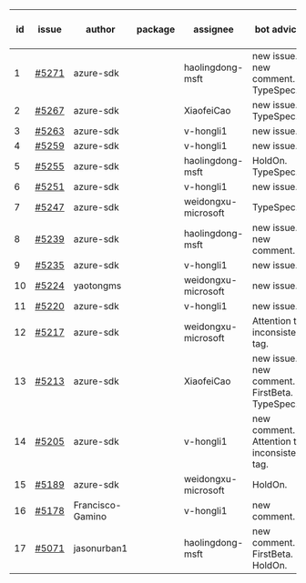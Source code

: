 | id | issue | author | package | assignee | bot advice | created date of issue | target release date | date from target |
| ------ | ------ | ------ | ------ | ------ | ------ | ------ | ------ | :-----: |
| 1 | [#5271](https://github.com/Azure/sdk-release-request/issues/5271) | azure-sdk |  | haolingdong-msft | new issue. new comment. TypeSpec. | 06-11 | 06-21 |  |
| 2 | [#5267](https://github.com/Azure/sdk-release-request/issues/5267) | azure-sdk |  | XiaofeiCao | new issue. TypeSpec. | 06-11 | 06-24 |  |
| 3 | [#5263](https://github.com/Azure/sdk-release-request/issues/5263) | azure-sdk |  | v-hongli1 | new issue. | 06-11 | 06-21 |  |
| 4 | [#5259](https://github.com/Azure/sdk-release-request/issues/5259) | azure-sdk |  | v-hongli1 | new issue. | 06-06 | 06-21 |  |
| 5 | [#5255](https://github.com/Azure/sdk-release-request/issues/5255) | azure-sdk |  | haolingdong-msft | HoldOn. TypeSpec. | 06-05 | 06-21 |  |
| 6 | [#5251](https://github.com/Azure/sdk-release-request/issues/5251) | azure-sdk |  | v-hongli1 | new issue. | 06-05 | 06-21 |  |
| 7 | [#5247](https://github.com/Azure/sdk-release-request/issues/5247) | azure-sdk |  | weidongxu-microsoft | TypeSpec. | 06-05 | 06-21 |  |
| 8 | [#5239](https://github.com/Azure/sdk-release-request/issues/5239) | azure-sdk |  | haolingdong-msft | new issue. new comment. | 06-04 | 06-07 |  |
| 9 | [#5235](https://github.com/Azure/sdk-release-request/issues/5235) | azure-sdk |  | v-hongli1 | new issue. | 06-04 | 06-21 |  |
| 10 | [#5224](https://github.com/Azure/sdk-release-request/issues/5224) | yaotongms |  | weidongxu-microsoft | new issue. | 05-23 | 05-31 |  |
| 11 | [#5220](https://github.com/Azure/sdk-release-request/issues/5220) | azure-sdk |  | v-hongli1 | new issue. | 05-22 | 06-21 |  |
| 12 | [#5217](https://github.com/Azure/sdk-release-request/issues/5217) | azure-sdk |  | weidongxu-microsoft | Attention to inconsistent tag. | 05-21 | 06-21 |  |
| 13 | [#5213](https://github.com/Azure/sdk-release-request/issues/5213) | azure-sdk |  | XiaofeiCao | new issue. new comment. FirstBeta. TypeSpec. | 05-21 | 06-21 |  |
| 14 | [#5205](https://github.com/Azure/sdk-release-request/issues/5205) | azure-sdk |  | v-hongli1 | new comment. Attention to inconsistent tag. | 05-15 | 06-21 |  |
| 15 | [#5189](https://github.com/Azure/sdk-release-request/issues/5189) | azure-sdk |  | weidongxu-microsoft | HoldOn. | 05-08 | 06-21 |  |
| 16 | [#5178](https://github.com/Azure/sdk-release-request/issues/5178) | Francisco-Gamino |  | v-hongli1 | new comment. | 05-02 | fail to get. |  |
| 17 | [#5071](https://github.com/Azure/sdk-release-request/issues/5071) | jasonurban1 |  | haolingdong-msft | new comment. FirstBeta. HoldOn. | 03-22 | 05-24 |  |
